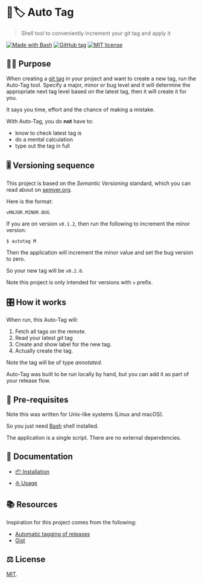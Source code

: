 # 🤖🏷️ Auto Tag
> Shell tool to conveniently increment your git tag and apply it

[![Made with Bash](https://img.shields.io/badge/Made%20with-Bash-blue.svg)](https://www.gnu.org/software/bash/) [![GitHub tag](https://img.shields.io/github/tag/MichaelCurrin/auto-tag.svg)](https://GitHub.com/MichaelCurrin/auto-tag/tags/) [![MIT license](https://img.shields.io/badge/License-MIT-blue.svg)](#license)


## 🧑‍🚀 Purpose

When creating a [git tag](https://github.com/MichaelCurrin/learn-to-code/blob/master/Version%20control/Git/tags.md) in your project and want to create a new tag, run the Auto-Tag tool. Specify a major, minor or bug level and it will determine the appropriate next tag level based on the latest tag, then it will create it for you.

It says you time, effort and the chance of making a mistake.

With Auto-Tag, you do **not** have to:

- know to check latest tag is
- do a mental calculation
- type out the tag in full


## 🎚️ Versioning sequence

This project is based on the _Semantic Versioning_ standard, which you can read about on [semver.org](https://semver.org/).

Here is the format:

```
vMAJOR.MINOR.BUG
```

If you are on version `v0.1.2`, then run the following to increment the minor version:

```sh
$ autotag M
```

Then the application will increment the minor value and set the bug version to zero.

So your new tag will be `v0.2.0`.

Note this project is only intended for versions with `v` prefix.


## 🎛️ How it works

When run, this Auto-Tag will:

1. Fetch all tags on the remote.
2. Read your latest _git_ tag
3. Create and show label for the new tag.
4. Actually create the tag.

Note the tag will be of type _annotated_.

Auto-Tag was built to be run locally by hand, but you can add it as part of your release flow.


## 💽 Pre-requisites

Note this was written for Unix-like systems (Linux and macOS).

So you just need [Bash](https://github.com/MichaelCurrin/learn-to-code/blob/master/Shell/Bash/README.md) shell installed.

The application is a single script. There are no external dependencies.


## 📘 Documentation

- [📦 Installation](/docs/installation.md)
- [⛵ Usage](/docs/usage.md)


## 📚 Resources

Inspiration for this project comes from the following:

- [Automatic tagging of releases](https://stackoverflow.com/questions/3760086/automatic-tagging-of-releases)
- [Gist](https://gist.github.com/dtiemann83/cfa16ade69a3ea451ad760d4118a9351)


## ⚖️ License

[MIT](/LICENSE).
